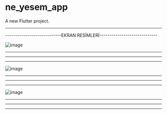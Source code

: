 # ne_yesem_app

A new Flutter project.

------------------------------------------------------------------------
----------------------------EKRAN RESİMLERİ-----------------------------

![image](https://github.com/user-attachments/assets/fb698cf5-e897-461a-8506-cf77593fe49d)

------------------------------------------------------------------------
------------------------------------------------------------------------
------------------------------------------------------------------------
![image](https://github.com/user-attachments/assets/a5228d8e-16e5-4270-ad23-214c96315984)

------------------------------------------------------------------------
------------------------------------------------------------------------
------------------------------------------------------------------------
![image](https://github.com/user-attachments/assets/e6ff2ef4-7c93-4fb7-893e-a9477d06fd35)

------------------------------------------------------------------------
------------------------------------------------------------------------
------------------------------------------------------------------------
